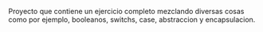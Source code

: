Proyecto que contiene un ejercicio completo mezclando diversas cosas como por ejemplo, booleanos, switchs, case, abstraccion y encapsulacion.
